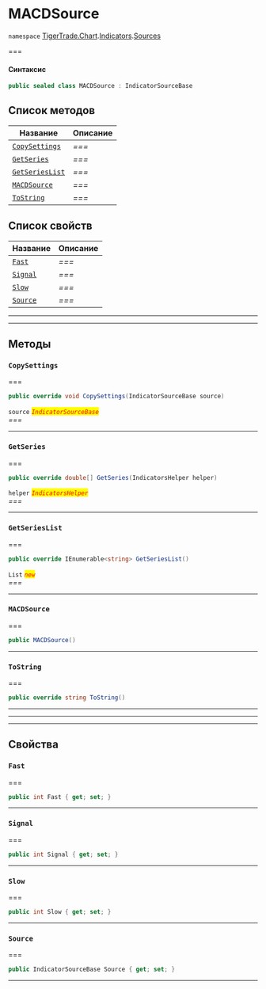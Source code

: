 # MACDSource

`namespace` [TigerTrade.Chart](../../../../).[Indicators](../).[Sources](./)

\===

#### Синтаксис

```csharp
public sealed class MACDSource : IndicatorSourceBase
```

## Список методов

| Название                                                 | Описание |
| -------------------------------------------------------- | -------- |
| [`CopySettings`](macdsource.cs.md#method-copysettings)   | _===_    |
| [`GetSeries`](macdsource.cs.md#method-getseries)         | _===_    |
| [`GetSeriesList`](macdsource.cs.md#method-getserieslist) | _===_    |
| [`MACDSource`](macdsource.cs.md#method-macdsource)       | _===_    |
| [`ToString`](macdsource.cs.md#method-tostring)           | _===_    |

## Список свойств

| Название                                     | Описание |
| -------------------------------------------- | -------- |
| [`Fast`](macdsource.cs.md#property-fast)     | _===_    |
| [`Signal`](macdsource.cs.md#property-signal) | _===_    |
| [`Slow`](macdsource.cs.md#property-slow)     | _===_    |
| [`Source`](macdsource.cs.md#property-source) | _===_    |

***

***

## Методы

### `CopySettings` <a href="#method-copysettings" id="method-copysettings"></a>

\===

```csharp
public override void CopySettings(IndicatorSourceBase source)
```

`source` _<mark style="color:red;">`IndicatorSourceBase`</mark>_\
_===_

***

### `GetSeries` <a href="#method-getseries" id="method-getseries"></a>

\===

```csharp
public override double[] GetSeries(IndicatorsHelper helper)
```

`helper` _<mark style="color:red;">`IndicatorsHelper`</mark>_\
_===_

***

### `GetSeriesList` <a href="#method-getserieslist" id="method-getserieslist"></a>

\===

```csharp
public override IEnumerable<string> GetSeriesList()
```

`List` _<mark style="color:red;">`new`</mark>_\
_===_

***

### `MACDSource` <a href="#method-macdsource" id="method-macdsource"></a>

\===

```csharp
public MACDSource()
```

***

### `ToString` <a href="#method-tostring" id="method-tostring"></a>

\===

```csharp
public override string ToString()
```

***

***

***

## Свойства

### `Fast` <a href="#property-fast" id="property-fast"></a>

\===

```csharp
public int Fast { get; set; }
```

***

### `Signal` <a href="#property-signal" id="property-signal"></a>

\===

```csharp
public int Signal { get; set; }
```

***

### `Slow` <a href="#property-slow" id="property-slow"></a>

\===

```csharp
public int Slow { get; set; }
```

***

### `Source` <a href="#property-source" id="property-source"></a>

\===

```csharp
public IndicatorSourceBase Source { get; set; }
```

***
